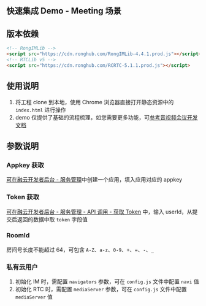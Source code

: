 ## 快速集成 Demo - Meeting 场景

## 版本依赖

```html
<!-- RongIMLib -->
<script src="https://cdn.ronghub.com/RongIMLib-4.4.1.prod.js"></script>
<!-- RTCLib v5 -->
<script src="https://cdn.ronghub.com/RCRTC-5.1.1.prod.js"></script>
```

## 使用说明

1. 将工程 clone 到本地，使用 Chrome 浏览器直接打开静态资源中的 `index.html` 进行操作
2. demo 仅提供了基础的流程梳理，如您需要更多功能，可[参考音视频会议开发文档](https://docs.rongcloud.cn/v4/5X/views/rtc/meeting/web/guide/quick/web.html)

## 参数说明

### Appkey 获取

[可在融云开发者后台 - 服务管理](https://developer.rongcloud.cn/app/appService/8zkf1JD8NLF0gxOV3S0NuA)中创建一个应用，填入应用对应的 appkey

### Token 获取

[可在融云开发者后台 - 服务管理 - API 调用 - 获取 Token](https://developer.rongcloud.cn/apitool/bj4hYt7YBcwvXteZeVi7aQ) 中，输入 userId，从提交后返回的数据中取 `token` 字段值

### RoomId

房间号长度不能超过 64，可包含 `A-Z`、`a-z`、`0-9`、`+`、`=`、`-`、`_`

### 私有云用户

1. 初始化 IM 时，需配置 `navigators` 参数，可在 `config.js` 文件中配置 `navi` 值
2. 初始化 RTC 时，需配置 `mediaServer` 参数，可在 `config.js` 文件中配置 `mediaServer` 值
